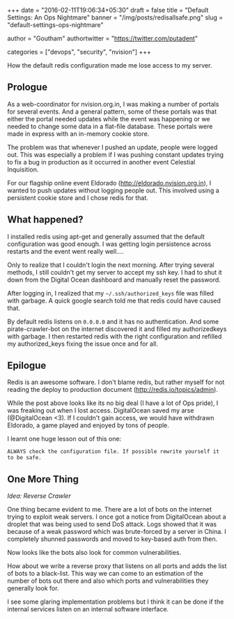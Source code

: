+++
date = "2016-02-11T19:06:34+05:30"
draft = false
title = "Default Settings: An Ops Nightmare"
banner = "/img/posts/redisallsafe.png"
slug = "default-settings-ops-nightmare"

author = "Goutham"
authortwitter = "https://twitter.com/putadent"

categories = ["devops", "security", "nvision"]
+++


How the default redis configuration made me lose access to my server.

## Prologue

As a web-coordinator for nvision.org.in, I was making a number of portals for several events. And a general pattern, some of these portals was that either the portal needed updates while the event was happening or we needed to change some data in a flat-file database. These portals were made in express with an in-memory cookie store.

The problem was that whenever I pushed an update, people were logged out. This was especially a problem if I was pushing constant updates trying to fix a bug in production as it occurred in another event Celestial Inquisition.

For our flagship online event Eldorado (http://eldorado.nvision.org.in), I wanted to push updates without logging people out. This involved using a persistent cookie store and I chose redis for that.

## What happened?

  I installed redis using apt-get and generally assumed that the default configuration was good enough. I was getting login persistence across restarts and the event went really well....

  Only to realize that I couldn't login the next morning. After trying several methods, I still couldn't get my server to accept my ssh key. I had to shut it down from the Digital Ocean dashboard and manually reset the password.

  After logging in, I realized that my `~/.ssh/authorized_keys` file was filled with garbage. A quick google search told me that redis could have caused that.

  By default redis listens on `0.0.0.0` and it has no authentication. And some pirate-crawler-bot on the internet discovered it and filled my authorizedkeys with garbage. I then restarted redis with the right configuration and refilled my authorized_keys fixing the issue once and for all.

## Epilogue

Redis is an awesome software. I don't blame redis, but rather myself for not reading the deploy to production document (http://redis.io/topics/admin).

While the post above looks like its no big deal (I have a lot of Ops pride), I was freaking out when I lost access. DigitalOcean saved my arse (@DigitalOcean <3). If I couldn't gain access, we would have withdrawn Eldorado, a game played and enjoyed by tons of people.

I learnt one huge lesson out of this one:

    ALWAYS check the configuration file. If possible rewrite yourself it to be safe.

## One More Thing

*Idea: Reverse Crawler*

One thing became evident to me. There are a lot of bots on the internet trying to exploit weak servers. I once got a notice from DigitalOcean about a droplet that was being used to send DoS attack. Logs showed that it was because of a weak password which was brute-forced by a server in China. I completely shunned passwords and moved to key-based auth from then.

Now looks like the bots also look for common vulnerabilities.

How about we write a reverse proxy that listens on all ports and adds the list of bots to a black-list. This way we can come to an estimation of the number of bots out there and also which ports and vulnerabilities they generally look for.

I see some glaring implementation problems but I think it can be done if the internal services listen on an internal software interface.